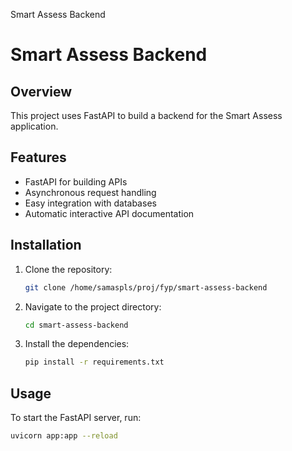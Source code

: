 Smart Assess Backend
# Smart Assess Backend

## Overview
This project uses FastAPI to build a backend for the Smart Assess application.

## Features
- FastAPI for building APIs
- Asynchronous request handling
- Easy integration with databases
- Automatic interactive API documentation

## Installation
1. Clone the repository:
    ```bash
    git clone /home/samaspls/proj/fyp/smart-assess-backend
    ```
2. Navigate to the project directory:
    ```bash
    cd smart-assess-backend
    ```
3. Install the dependencies:
    ```bash
    pip install -r requirements.txt
    ```


## Usage
To start the FastAPI server, run:
```bash
uvicorn app:app --reload
```
